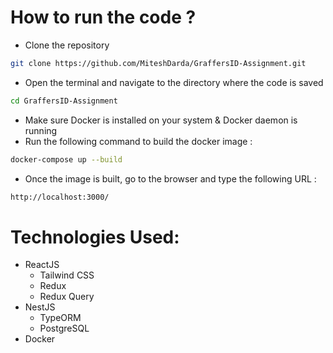 # How to run the code ?

- Clone the repository

```bash
git clone https://github.com/MiteshDarda/GraffersID-Assignment.git
```

- Open the terminal and navigate to the directory where the code is saved

```bash
cd GraffersID-Assignment
```

- Make sure Docker is installed on your system & Docker daemon is running
- Run the following command to build the docker image :
  
```bash
docker-compose up --build
```

- Once the image is built, go to the browser and type the following URL :

```bash
http://localhost:3000/
```

# Technologies Used:

- ReactJS
  - Tailwind CSS
  - Redux
  - Redux Query 
- NestJS
  - TypeORM
  - PostgreSQL
- Docker